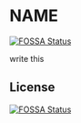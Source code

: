 # NAME
[![FOSSA Status](https://app.fossa.io/api/projects/git%2Bgithub.com%2Fphiloserf%2Fproject.svg?type=shield)](https://app.fossa.io/projects/git%2Bgithub.com%2Fphiloserf%2Fproject?ref=badge_shield)


write this


## License
[![FOSSA Status](https://app.fossa.io/api/projects/git%2Bgithub.com%2Fphiloserf%2Fproject.svg?type=large)](https://app.fossa.io/projects/git%2Bgithub.com%2Fphiloserf%2Fproject?ref=badge_large)